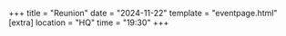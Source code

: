 +++
title = "Reunion"
date = "2024-11-22"
template = "eventpage.html"
[extra]
location = "HQ"
time = "19:30"
+++

